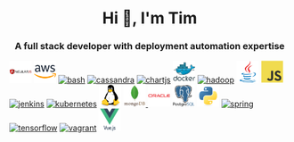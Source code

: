 <h1 align="center">Hi 👋, I'm Tim</h1>
<h3 align="center">A full stack developer with deployment automation expertise</h3>

<p align="left">
<a href="https://angularjs.org/"><img title="AngularJS" src="https://raw.githubusercontent.com/devicons/devicon/master/icons/angularjs/angularjs-original-wordmark.svg" alt="angularjs" width="40" height="40"/></a>
<a href="https://aws.amazon.com/"><img title="AWS" src="https://raw.githubusercontent.com/devicons/devicon/master/icons/amazonwebservices/amazonwebservices-original-wordmark.svg" alt="aws" width="40" height="40"/></a>
<a href="https://www.gnu.org/software/bash/"><img title="Bash" src="https://www.vectorlogo.zone/logos/gnu_bash/gnu_bash-icon.svg" alt="bash" width="40" height="40"/></a>
<a href="https://cassandra.apache.org/"><img title="Cassandra" src="https://www.vectorlogo.zone/logos/apache_cassandra/apache_cassandra-icon.svg" alt="cassandra" width="40" height="40"/></a>
<a href="https://www.chartjs.org/"><img title="ChartJS" src="https://www.chartjs.org/media/logo-title.svg" alt="chartjs" width="40" height="40"/></a>
<a href="https://www.docker.com/"><img title="Docker" src="https://raw.githubusercontent.com/devicons/devicon/master/icons/docker/docker-original-wordmark.svg" alt="docker" width="40" height="40"/></a>
<a href="https://hadoop.apache.org/"><img title="Hadoop" src="https://www.vectorlogo.zone/logos/apache_hadoop/apache_hadoop-icon.svg" alt="hadoop" width="40" height="40"/></a>
<a href="https://www.java.com/"><img title="Java" src="https://raw.githubusercontent.com/devicons/devicon/master/icons/java/java-original.svg" alt="java" width="40" height="40"/></a>
<a href="https://www.javascript.com/"><img title="Javascript" src="https://raw.githubusercontent.com/devicons/devicon/master/icons/javascript/javascript-original.svg" alt="javascript" width="40" height="40"/></a>
<a href="https://www.jenkins.io/"><img title="Jenkins" src="https://www.vectorlogo.zone/logos/jenkins/jenkins-icon.svg" alt="jenkins" width="40" height="40"/></a>
<a href="https://kubernetes.io/"><img title="Kubernetes" src="https://www.vectorlogo.zone/logos/kubernetes/kubernetes-icon.svg" alt="kubernetes" width="40" height="40"/></a>
<a href="https://www.linux.org/"><img title="linux" src="https://raw.githubusercontent.com/devicons/devicon/master/icons/linux/linux-original.svg" alt="linux" width="40" height="40"/></a>
<a href="https://www.mongodb.com/"><img title="MongoDB" src="https://raw.githubusercontent.com/devicons/devicon/master/icons/mongodb/mongodb-original-wordmark.svg" alt="mongodb" width="40" height="40"/> </a>
<a href="https://www.oracle.com/database/"><img title="Oracle" src="https://raw.githubusercontent.com/devicons/devicon/master/icons/oracle/oracle-original.svg" alt="oracle" width="40" height="40"/></a>
<a href="https://www.postgresql.org/"><img title="Postgres" src="https://raw.githubusercontent.com/devicons/devicon/master/icons/postgresql/postgresql-original-wordmark.svg" alt="postgresql" width="40" height="40"/></a>
<a href="https://www.python.org/"><img title="Python" src="https://raw.githubusercontent.com/devicons/devicon/master/icons/python/python-original.svg" alt="python" width="40" height="40"/></a>
<a href="https://spring.io/"><img title="Spring" src="https://www.vectorlogo.zone/logos/springio/springio-icon.svg" alt="spring" width="40" height="40"/></a>
<a href="https://www.tensorflow.org/"><img title="Tensorflow" src="https://www.vectorlogo.zone/logos/tensorflow/tensorflow-icon.svg" alt="tensorflow" width="40" height="40"/></a>
<a href="https://www.vagrantup.com/"><img title="Vagrant" src="https://www.vectorlogo.zone/logos/vagrantup/vagrantup-icon.svg" alt="vagrant" width="40" height="40"/></a>
<a href="https://vuejs.org/"><img title="Vue.js" src="https://raw.githubusercontent.com/devicons/devicon/master/icons/vuejs/vuejs-original-wordmark.svg" alt="vuejs" width="40" height="40"/></a>
  </p>

